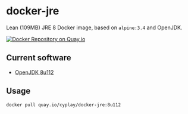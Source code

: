 # docker-jre
Lean (109MB) JRE 8 Docker image, based on `alpine:3.4` and OpenJDK.

[![Docker Repository on Quay.io](https://quay.io/repository/pires/docker-jre/status "Docker Repository on Quay.io")](https://quay.io/repository/pires/docker-jre)

## Current software

* [OpenJDK 8u112](http://openjdk.java.net/projects/jdk8u/releases/8u112.html)

## Usage

```
docker pull quay.io/cyplay/docker-jre:8u112
```
